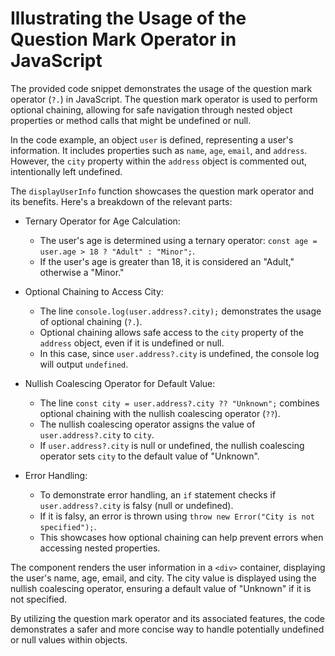 # Illustrating the Usage of the Question Mark Operator in JavaScript

The provided code snippet demonstrates the usage of the question mark operator (`?.`) in JavaScript. The question mark operator is used to perform optional chaining, allowing for safe navigation through nested object properties or method calls that might be undefined or null.

In the code example, an object `user` is defined, representing a user's information. It includes properties such as `name`, `age`, `email`, and `address`. However, the `city` property within the `address` object is commented out, intentionally left undefined.

The `displayUserInfo` function showcases the question mark operator and its benefits. Here's a breakdown of the relevant parts:

- Ternary Operator for Age Calculation:
  - The user's age is determined using a ternary operator: `const age = user.age > 18 ? "Adult" : "Minor";`.
  - If the user's age is greater than 18, it is considered an "Adult," otherwise a "Minor."

- Optional Chaining to Access City:
  - The line `console.log(user.address?.city);` demonstrates the usage of optional chaining (`?.`).
  - Optional chaining allows safe access to the `city` property of the `address` object, even if it is undefined or null.
  - In this case, since `user.address?.city` is undefined, the console log will output `undefined`.

- Nullish Coalescing Operator for Default Value:
  - The line `const city = user.address?.city ?? "Unknown";` combines optional chaining with the nullish coalescing operator (`??`).
  - The nullish coalescing operator assigns the value of `user.address?.city` to `city`.
  - If `user.address?.city` is null or undefined, the nullish coalescing operator sets `city` to the default value of "Unknown".

- Error Handling:
  - To demonstrate error handling, an `if` statement checks if `user.address?.city` is falsy (null or undefined).
  - If it is falsy, an error is thrown using `throw new Error("City is not specified");`.
  - This showcases how optional chaining can help prevent errors when accessing nested properties.

The component renders the user information in a `<div>` container, displaying the user's name, age, email, and city. The city value is displayed using the nullish coalescing operator, ensuring a default value of "Unknown" if it is not specified.

By utilizing the question mark operator and its associated features, the code demonstrates a safer and more concise way to handle potentially undefined or null values within objects.
